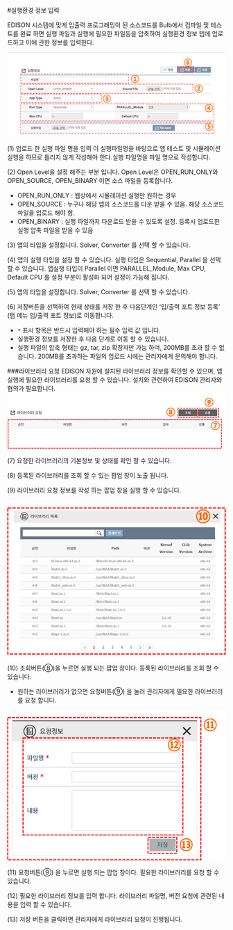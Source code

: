 #실행환경 정보 입력

EDISON 시스템에 맞게 입출력 프로그래밍이 된 소스코드를 Bulb에서 컴파일 및 테스트를 완료 하면 실행 파일과 실행에 필요한 파일등을 압축하여 실행환경 정보 텝에 업로드하고 이에 관한 정보를 입력한다.


![](image/image7.png)


(1) 업로드 한 실행 파일 명을 입력 이 실행파일명을 바탕으로 앱 테스트 및 시뮬레이션 실행을 하므로 틀리지 않게 작성해야 한다.실행 파일명을 파일 명으로 작성합니다.

(2) Open Level을 설정 해주는 부분 입니다. Open Level은 OPEN_RUN_ONLY와 OPEN_SOURCE, OPEN_BINARY 이면 소스 파일을 등록합니다.

 - OPEN_RUN_ONLY : 웹상에서 시뮬레이션 실행만 원하는 경우
 - OPEN_SOURCE : 누구나 해당 앱의 소스코드를 다운 받을 수 있음. 해당 소스코드 파일을 업로드 해야 함.
 - OPEN_BINARY : 실행 파일까지 다운로드 받을 수 있도록 설정. 등록시 업로드한 실행 압축 파일을 받을 수 있음

(3) 앱의 타입을 설정합니다.  Solver, Converter 를 선택 할 수 있습니다.

(4) 앱의 실행 타입을 설정 할 수 있습니다.  실행 타입은 Sequential, Parallel 을 선택 할 수 있습니다. 앱실행 타입이 Parallel 이면 PARALLEL_Module, Max CPU, Default CPU 를 설정 부분이 활성화 되어 설정이 가능해 집니다.

(5) 앱의 타입을 설정합니다.  Solver, Converter 를 선택 할 수 있습니다.  

(6) 저장버튼을 선택하여 현재 상태를 저장 한 후 다음단계인 ‘입/출력 포트 정보 등록’ (탭 메뉴 입/출력 포트 정보)로 이동합니다.

 -  ```*``` 표시 항목은 반드시 입력해야 하는 필수 입력 값 입니다.
 - 실행환경 정보를 저장한 후 다음 단계로 이동 할 수 있습니다.
 - 실행 파일의 압축 형태는 gz, tar, zip 확장자만 가능 하며, 200MB를 초과 할 수 없습니다. 200MB를 초과하는 파일의 업로드 시에는 관리자에게 문의해야 합니다.


###라이브러리 요청
EDISON 자원에 설치된 라이브러리 정보를 확인할 수 있으며, 앱 실행에 필요한 라이브러리를 요청 할 수 있습니다. 설치와 관련하여 EDISON 관리자와 협의가 필요합니다. 
![](image/image8.png)

(7) 요청한 라이브러리의 기본정보 및 상태를 확인 할 수 있습니다. 

(8) 등록된 라이브러리를 조회 할 수 있는 팝업 창이 노출 됩니다.

(9) 라이브러리 요청 정보를 작성 하는 팝업 창을 실행 할 수 있습니다.

![](image/image10.png)
(10) 조회버튼(⑧)을 누르면 실행 되는 팝업 창이다. 등록된 라이브러리를 조회 할 수 있습니다.

 -   원하는 라이브러리가 없으면 요청버튼(⑨) 을 눌러 관리자에게 필요한 라이브러리를 요청 합니다.


![](image/image9.png)


(11) 요청버튼(⑨) 을 누르면 실행 되는 팝업 창이다. 필요한 라이브러리를 요청 할 수 있습니다.

(12) 필요한 라이브러리 정보를 입력 합니다. 라이브러리 파일명, 버전 요청에 관련된 내용을 입력 할 수 있습니다.

(13) 저장 버튼을 클릭하면 관리자에게 라이브러리 요청이 진행됩니다.
